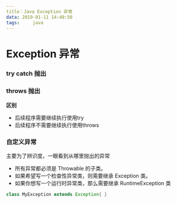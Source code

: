 ```yaml
---
title：Java Exception 异常
data: 2019-01-11 14:40:50   
tags:     java
---
```

    
# Exception 异常

### try catch 抛出



### throws 抛出

**区别**
* 后续程序需要继续执行使用try
* 后续程序不需要继续执行使用throws

### 自定义异常
主要为了辨识度，一眼看到从哪里抛出的异常

* 所有异常都必须是 Throwable 的子类。
* 如果希望写一个检查性异常类，则需要继承 Exception 类。
* 如果你想写一个运行时异常类，那么需要继承 RuntimeException 类

```java
class MyException extends Exception{ }
```
